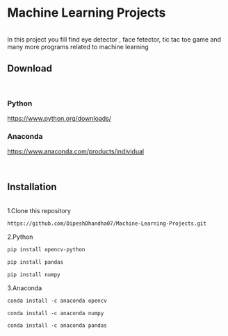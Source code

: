 # Machine Learning Projects
<br>
In this project you fill find eye detector , face fetector, tic tac toe game and many more programs related to machine learning

## Download
<br>

### Python

https://www.python.org/downloads/
<br>

### Anaconda

https://www.anaconda.com/products/individual

<br>

## Installation

<br>
1.Clone this repository

```html
https://github.com/DipeshDhandha07/Machine-Learning-Projects.git
```

2.Python

```html
pip install opencv-python
````
```html
pip install pandas
````
```html
pip install numpy
````

3.Anaconda

````html
conda install -c anaconda opencv
````
````html
conda install -c anaconda numpy
````
````html
conda install -c anaconda pandas
````
